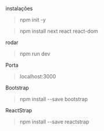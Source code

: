 instalações

> npm init -y

> npm install next react react-dom

rodar

> npm run dev

Porta

> localhost:3000

Bootstrap

> npm install --save bootstrap

ReactStrap

> npm install --save reactstrap
